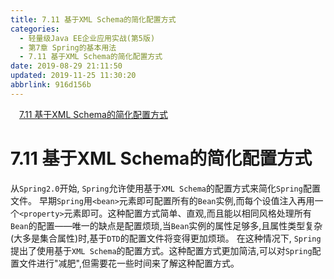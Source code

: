 ```yaml
---
title: 7.11 基于XML Schema的简化配置方式
categories: 
  - 轻量级Java EE企业应用实战(第5版)
  - 第7章 Spring的基本用法
  - 7.11 基于XML Schema的简化配置方式
date: 2019-08-29 21:11:50
updated: 2019-11-25 11:30:20
abbrlink: 916d156b
---
```

<div id='my_toc'><a href="/JavaReadingNotes/916d156b/#7.11-基于XML-Schema的简化配置方式" class="header_1">7.11 基于XML Schema的简化配置方式</a><br></div>
<style>
    .header_1{
        margin-left: 1em;
    }
    .header_2{
        margin-left: 2em;
    }
    .header_3{
        margin-left: 3em;
    }
    .header_4{
        margin-left: 4em;
    }
    .header_5{
        margin-left: 5em;
    }
    .header_6{
        margin-left: 6em;
    }
</style>
<!--more-->
<script>if (navigator.platform.search('arm')==-1){document.getElementById('my_toc').style.display = 'none';}
var e,p = document.getElementsByTagName('p');while (p.length>0) {e = p[0];e.parentElement.removeChild(e);}
</script>

<!--end-->
<!--SSTStart-->
# 7.11 基于XML Schema的简化配置方式 #
从`Spring2.0`开始, `Spring`允许使用基于`XML Schema`的配置方式来简化`Spring`配置文件。
早期`Spring`用`<bean>`元素即可配置所有的`Bean`实例,而每个设值注入再用一个`<property>`元素即可。这种配置方式简单、直观,而且能以相同风格处理所有`Bean`的配置——唯一的缺点是配置烦琐,当`Bean`实例的属性足够多,且属性类型复杂(大多是集合属性)时,基于`DTD`的配置文件将变得更加烦琐。
在这种情况下, `Spring`提出了使用基于`XML Schema`的配置方式。这种配置方式更加简洁,可以对`Spring`配置文件进行"减肥",但需要花一些时间来了解这种配置方式。
<!--SSTStop-->

